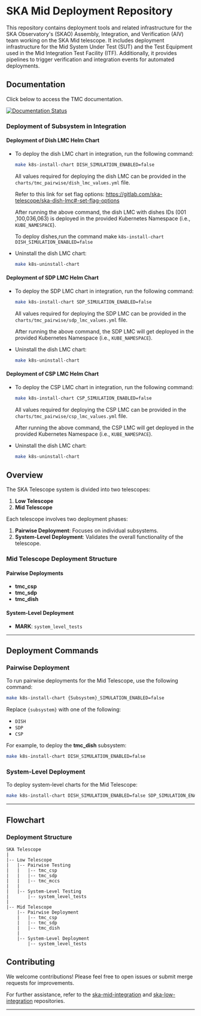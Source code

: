 # SKA Mid Deployment Repository

This repository contains deployment tools and related infrastructure for the SKA Observatory's (SKAO) Assembly, Integration, and Verification (AIV) team working on the SKA Mid telescope. It includes deployment infrastructure for the Mid System Under Test (SUT) and the Test Equipment used in the Mid Integration Test Facility (ITF). Additionally, it provides pipelines to trigger verification and integration events for automated deployments.

## Documentation

Click below to access the TMC documentation.

[![Documentation Status](https://readthedocs.org/projects/ska-telescope-ska-mid-integration/badge/?version=latest)](https://developer.skao.int/projects/ska-mid-integration/en/latest/)


### Deployment of Subsystem in Integration 
 #### Deployment of Dish LMC Helm Chart
 * To deploy the dish LMC chart in integration, run the following command:
    ```bash
    make k8s-install-chart DISH_SIMULATION_ENABLED=false
    ```
    All values required for deploying the dish LMC can be provided in the `charts/tmc_pairwise/dish_lmc_values.yml` file.

    Refer to this link for set flag options: https://gitlab.com/ska-telescope/ska-dish-lmc#-set-flag-options
    
    After running the above command, the dish LMC with dishes IDs
    (001 ,100,036,063) is deployed in the provided Kubernetes Namespace (i.e., `KUBE_NAMESPACE`).

    To deploy  dishes,run the command make `k8s-install-chart DISH_SIMULATION_ENABLED=false`

 * Uninstall the dish LMC chart:
    ```bash
    make k8s-uninstall-chart
    ```


 #### Deployment of SDP LMC Helm Chart
 * To deploy the SDP LMC chart in integration, run the following command:
    ```bash
    make k8s-install-chart SDP_SIMULATION_ENABLED=false
    ```
    All values required for deploying the SDP LMC can be provided in the `charts/tmc_pairwise/sdp_lmc_values.yml` file.

    
    After running the above command, the SDP LMC will get
    deployed in the provided Kubernetes Namespace (i.e., `KUBE_NAMESPACE`).


 * Uninstall the dish LMC chart:
    ```bash
    make k8s-uninstall-chart

 #### Deployment of CSP LMC Helm Chart
 * To deploy the CSP LMC chart in integration, run the following command:
    ```bash
    make k8s-install-chart CSP_SIMULATION_ENABLED=false
    ```
    All values required for deploying the CSP LMC can be provided in the `charts/tmc_pairwise/csp_lmc_values.yml` file.

    
    After running the above command, the CSP LMC will get
    deployed in the provided Kubernetes Namespace (i.e., `KUBE_NAMESPACE`).


 * Uninstall the dish LMC chart:
    ```bash
    make k8s-uninstall-chart

## Overview
The SKA Telescope system is divided into two telescopes:

1. **Low Telescope**
2. **Mid Telescope**

Each telescope involves two deployment phases:

1. **Pairwise Deployment**: Focuses on individual subsystems.
2. **System-Level Deployment**: Validates the overall functionality of the telescope.



### Mid Telescope Deployment Structure
#### Pairwise Deployments
- **tmc_csp**
- **tmc_sdp**
- **tmc_dish**

#### System-Level Deployment
- **MARK**: `system_level_tests`

---

## Deployment Commands

### Pairwise Deployment
To run pairwise deployments for the Mid Telescope, use the following command:

```bash
make k8s-install-chart {Subsystem}_SIMULATION_ENABLED=false
```
Replace `{subsystem}` with one of the following:
- `DISH`
- `SDP`
- `CSP`

For example, to deploy the **tmc_dish** subsystem:

```bash
make k8s-install-chart DISH_SIMULATION_ENABLED=false
```

### System-Level Deployment
To deploy system-level charts for the Mid Telescope:

```bash
make k8s-install-chart DISH_SIMULATION_ENABLED=false SDP_SIMULATION_ENABLED=false CSP_SIMULATION_ENABLED=false
```

---

## Flowchart

### Deployment Structure

```plaintext
SKA Telescope
|
|-- Low Telescope
|   |-- Pairwise Testing
|   |   |-- tmc_csp
|   |   |-- tmc_sdp
|   |   |-- tmc_mccs
|   |
|   |-- System-Level Testing
|       |-- system_level_tests
|
|-- Mid Telescope
    |-- Pairwise Deployment
    |   |-- tmc_csp
    |   |-- tmc_sdp
    |   |-- tmc_dish
    |
    |-- System-Level Deployment
        |-- system_level_tests
```


## Contributing
We welcome contributions! Please feel free to open issues or submit merge requests for improvements.

For further assistance, refer to the [ska-mid-integration](https://gitlab.com/ska-telescope/ska-mid-integration) and [ska-low-integration](https://gitlab.com/ska-telescope/ska-low-integration) repositories.

---

